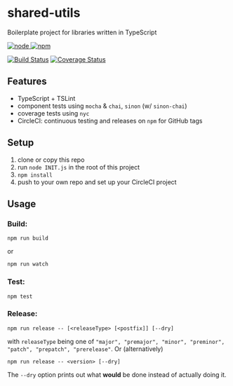 # shared-utils
Boilerplate project for libraries written in TypeScript

[![node](https://img.shields.io/node/v/alcalzone-shared.svg) ![npm](https://img.shields.io/npm/v/alcalzone-shared.svg)](https://www.npmjs.com/package/alcalzone-shared)

[![Build Status](https://img.shields.io/circleci/project/github/AlCalzone/shared-utils.svg)](https://circleci.com/gh/AlCalzone/shared-utils)
[![Coverage Status](https://img.shields.io/coveralls/github/AlCalzone/shared-utils.svg)](https://coveralls.io/github/AlCalzone/shared-utils)

## Features
* TypeScript + TSLint
* component tests using `mocha` & `chai`, `sinon` (w/ `sinon-chai`)
* coverage tests using `nyc`
* CircleCI: continuous testing and releases on `npm` for GitHub tags

## Setup
1. clone or copy this repo
2. run `node INIT.js` in the root of this project
3. `npm install`
4. push to your own repo and set up your CircleCI project

## Usage
### Build:
```
npm run build
```
or
```
npm run watch
```

### Test:
```
npm test
```

### Release:
```
npm run release -- [<releaseType> [<postfix]] [--dry]
```
with `releaseType` being one of `"major", "premajor", "minor", "preminor", "patch", "prepatch", "prerelease"`. Or (alternatively)  
```
npm run release -- <version> [--dry]
```
The `--dry` option prints out what **would** be done instead of actually doing it.
